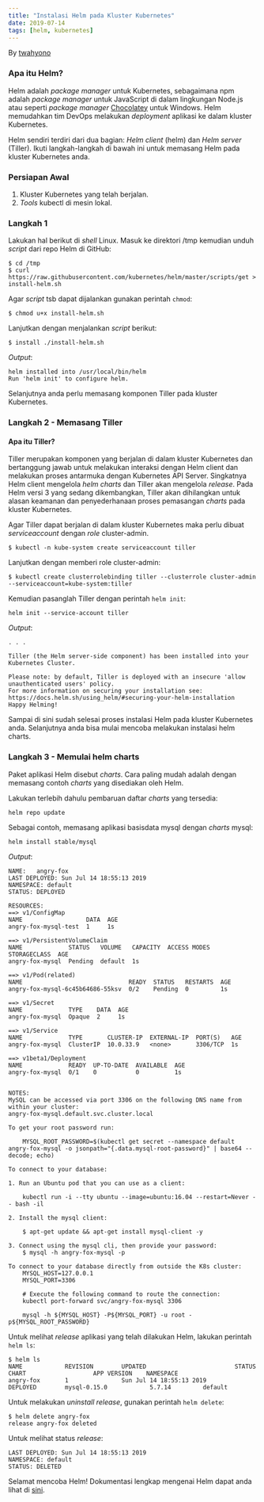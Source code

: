 ```yaml
---
title: "Instalasi Helm pada Kluster Kubernetes"
date: 2019-07-14
tags: [helm, kubernetes]
---
```


By [twahyono](mailto:twahyono@qnp.co.id)

### Apa itu Helm?
Helm adalah _package manager_ untuk Kubernetes, sebagaimana npm adalah _package manager_ untuk JavaScript di  dalam lingkungan Node.js atau seperti _package manager_ [Chocolatey](https://chocolatey.org) untuk Windows. Helm memudahkan tim DevOps melakukan _deployment_ aplikasi ke dalam kluster Kubernetes.

Helm sendiri terdiri dari dua bagian: _Helm client_ (helm) dan _Helm server_ (Tiller). Ikuti langkah-langkah di bawah ini untuk memasang Helm pada kluster Kubernetes anda.

### Persiapan Awal
1. Kluster Kubernetes yang telah berjalan.
1. _Tools_ kubectl di mesin lokal.

### Langkah 1
Lakukan hal berikut di _shell_ Linux. Masuk ke direktori /tmp kemudian unduh _script_ dari repo Helm di GitHub:

```
$ cd /tmp
$ curl https://raw.githubusercontent.com/kubernetes/helm/master/scripts/get > install-helm.sh
```

Agar _script_ tsb dapat dijalankan gunakan perintah ```chmod```:
```
$ chmod u+x install-helm.sh
```

Lanjutkan dengan menjalankan _script_ berikut:
```
$ install ./install-helm.sh
```

_Output_:
```
helm installed into /usr/local/bin/helm
Run 'helm init' to configure helm.
```

Selanjutnya anda perlu memasang komponen Tiller pada kluster Kubernetes.

### Langkah 2 - Memasang Tiller
#### Apa itu Tiller?
Tiller merupakan komponen yang berjalan di dalam kluster Kubernetes dan bertanggung jawab untuk melakukan interaksi dengan Helm client dan melakukan proses antarmuka dengan Kubernetes API Server. Singkatnya Helm client mengelola _helm charts_ dan Tiller akan mengelola _release_. Pada Helm versi 3 yang sedang dikembangkan, Tiller akan dihilangkan untuk alasan keamanan dan penyederhanaan proses pemasangan _charts_ pada kluster Kubernetes.

Agar Tiller dapat berjalan di dalam kluster Kubernetes maka perlu dibuat _serviceaccount_ dengan _role_ cluster-admin. 

```
$ kubectl -n kube-system create serviceaccount tiller
```

Lanjutkan dengan memberi role cluster-admin:
```
$ kubectl create clusterrolebinding tiller --clusterrole cluster-admin --serviceaccount=kube-system:tiller
```

Kemudian pasanglah Tiller dengan perintah ```helm init```:
```
helm init --service-account tiller
```

_Output_:
```
. . .

Tiller (the Helm server-side component) has been installed into your Kubernetes Cluster.

Please note: by default, Tiller is deployed with an insecure 'allow unauthenticated users' policy.
For more information on securing your installation see: https://docs.helm.sh/using_helm/#securing-your-helm-installation
Happy Helming!
```
Sampai di sini sudah selesai proses instalasi Helm pada kluster Kubernetes anda. Selanjutnya anda bisa mulai mencoba melakukan instalasi helm charts.

### Langkah 3 - Memulai helm charts
Paket aplikasi Helm disebut _charts_. Cara paling mudah adalah dengan memasang contoh _charts_ yang disediakan oleh Helm.

Lakukan terlebih dahulu pembaruan daftar _charts_ yang tersedia:
```
helm repo update
```

Sebagai contoh, memasang aplikasi basisdata mysql dengan _charts_ mysql:
```
helm install stable/mysql
```

_Output_:
```
NAME:   angry-fox
LAST DEPLOYED: Sun Jul 14 18:55:13 2019
NAMESPACE: default
STATUS: DEPLOYED

RESOURCES:
==> v1/ConfigMap
NAME                  DATA  AGE
angry-fox-mysql-test  1     1s

==> v1/PersistentVolumeClaim
NAME             STATUS   VOLUME   CAPACITY  ACCESS MODES  STORAGECLASS  AGE
angry-fox-mysql  Pending  default  1s

==> v1/Pod(related)
NAME                              READY  STATUS   RESTARTS  AGE
angry-fox-mysql-6c45b64686-55ksv  0/2    Pending  0         1s

==> v1/Secret
NAME             TYPE    DATA  AGE
angry-fox-mysql  Opaque  2     1s

==> v1/Service
NAME             TYPE       CLUSTER-IP  EXTERNAL-IP  PORT(S)   AGE
angry-fox-mysql  ClusterIP  10.0.33.9   <none>       3306/TCP  1s

==> v1beta1/Deployment
NAME             READY  UP-TO-DATE  AVAILABLE  AGE
angry-fox-mysql  0/1    0           0          1s


NOTES:
MySQL can be accessed via port 3306 on the following DNS name from within your cluster:
angry-fox-mysql.default.svc.cluster.local

To get your root password run:

    MYSQL_ROOT_PASSWORD=$(kubectl get secret --namespace default angry-fox-mysql -o jsonpath="{.data.mysql-root-password}" | base64 --decode; echo)

To connect to your database:

1. Run an Ubuntu pod that you can use as a client:

    kubectl run -i --tty ubuntu --image=ubuntu:16.04 --restart=Never -- bash -il

2. Install the mysql client:

    $ apt-get update && apt-get install mysql-client -y

3. Connect using the mysql cli, then provide your password:
    $ mysql -h angry-fox-mysql -p

To connect to your database directly from outside the K8s cluster:
    MYSQL_HOST=127.0.0.1
    MYSQL_PORT=3306

    # Execute the following command to route the connection:
    kubectl port-forward svc/angry-fox-mysql 3306

    mysql -h ${MYSQL_HOST} -P${MYSQL_PORT} -u root -p${MYSQL_ROOT_PASSWORD}
```

Untuk melihat _release_ aplikasi yang telah dilakukan Helm, lakukan perintah ```helm ls```:
```
$ helm ls
NAME            REVISION        UPDATED                         STATUS          CHART                   APP VERSION    NAMESPACE
angry-fox       1               Sun Jul 14 18:55:13 2019        DEPLOYED        mysql-0.15.0            5.7.14         default
```

Untuk melakukan _uninstall release_, gunakan perintah ```helm delete```:
```
$ helm delete angry-fox
release angry-fox deleted
```

Untuk melihat status _release_:
```
LAST DEPLOYED: Sun Jul 14 18:55:13 2019
NAMESPACE: default
STATUS: DELETED
```

Selamat mencoba Helm! Dokumentasi lengkap mengenai Helm dapat anda lihat di [sini](https://helm.sh/docs/).